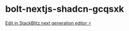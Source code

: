 # bolt-nextjs-shadcn-gcqsxk

[Edit in StackBlitz next generation editor ⚡️](https://stackblitz.com/~/github.com/suprsidr/bolt-nextjs-shadcn-gcqsxk)